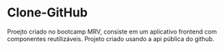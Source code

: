 # Clone-GitHub
 Proejto criado no bootcamp MRV, consiste em um aplicativo frontend com componentes reutilizáveis.  Projeto criado usando a api pública do github.
